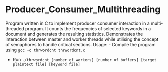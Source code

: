 # Producer_Consumer_Multithreading
Program written in C to implement producer consumer interaction in a multi-threaded program. It counts the frequencies of selected keywords in a document and generates the resulting statistics. Demonstrates the interaction between master and worker threads while utilising the concept of semaphores to handle critical sections. 
Usage: - Compile the program using ```gcc -o thrwordcnt thrwordcnt.c```

- Run ```./thrwordcnt [number of workers] [number of buffers] [target plaintext file] [keyword file]```



